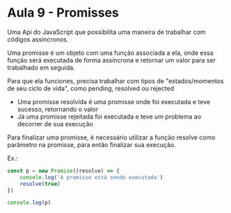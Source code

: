 # Aula 9 - Promisses
Uma Api do JavaScript que possibilita uma maneira de trabalhar com códigos assíncronos.

Uma promisse é um objeto com uma função associada a ela, onde essa função será executada de forma assíncrona e retornar um valor para ser trabalhado em seguida.

Para que ela funciones, precisa trabalhar com tipos de "estados/momentos de seu ciclo de vida", como pending, resolved ou rejected
- Uma promisse resolvida é uma promisse onde foi executada e teve sucesso, retornando o valor
- Já uma promisse rejeitada foi executada e teve um problema ao decorrer de sua execução

Para finalizar uma promisse, é necessário utilizar a função resolve como parâmetro na promisse, para então finalizar sua execução.

Ex.:
```js
const p = new Promise((resolve) => {
    console.log('A promisse está sendo executada')
    resolve(true)
})

console.log(p)
```